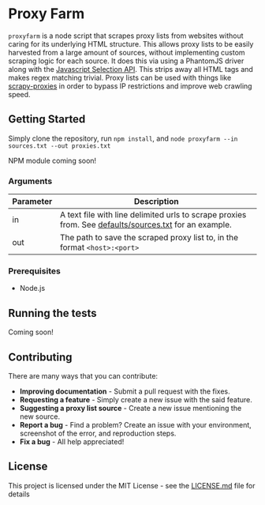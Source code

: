 # Proxy Farm 

`proxyfarm` is a node script that scrapes proxy lists from websites without caring for its underlying HTML structure. This allows proxy lists to be easily harvested from a large amount of sources, without implementing custom scraping logic for each source. It does this via using a PhantomJS driver along with the [Javascript Selection API](https://developer.mozilla.org/en-US/docs/Web/API/Selection). This strips away all HTML tags and makes regex matching trivial. Proxy lists can be used with things like [scrapy-proxies](https://github.com/aivarsk/scrapy-proxies) in order to bypass IP restrictions and improve web crawling speed.

## Getting Started

Simply clone the repository, run `npm install`, and `node proxyfarm --in sources.txt --out proxies.txt`

NPM module coming soon!

### Arguments

| Parameter | Description                                                                                                                   |
| ---       | ---                                                                                                                           |
| in        | A text file with line delimited urls to scrape proxies from. See [defaults/sources.txt](defaults/sources.txt) for an example. |
| out       | The path to save the scraped proxy list to, in the format `<host>:<port>`                                                     |


### Prerequisites

- Node.js 

## Running the tests

Coming soon!

## Contributing

There are many ways that you can contribute:

- **Improving documentation** - Submit a pull request with the fixes.
- **Requesting a feature** - Simply create a new issue with the said feature.
- **Suggesting a proxy list source** - Create a new issue mentioning the new source.
- **Report a bug** - Find a problem? Create an issue with your environment, screenshot of the error, and reproduction steps.
- **Fix a bug** - All help appreciated!

## License

This project is licensed under the MIT License - see the [LICENSE.md](LICENSE.md) file for details

